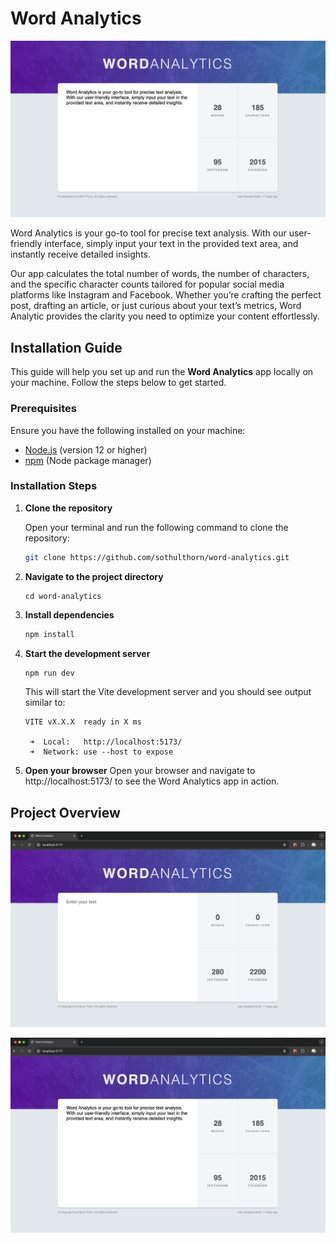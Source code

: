 # Word Analytics

![](/screenshot/screen03.png)

Word Analytics is your go-to tool for precise text analysis. With our user-friendly interface, simply input your text in the provided text area, and instantly receive detailed insights.

Our app calculates the total number of words, the number of characters, and the specific character counts tailored for popular social media platforms like Instagram and Facebook. Whether you’re crafting the perfect post, drafting an article, or just curious about your text’s metrics, Word Analytic provides the clarity you need to optimize your content effortlessly.

## Installation Guide

This guide will help you set up and run the **Word Analytics** app locally on your machine. Follow the steps below to get started.

### Prerequisites

Ensure you have the following installed on your machine:

- [Node.js](https://nodejs.org/) (version 12 or higher)
- [npm](https://www.npmjs.com/) (Node package manager)

### Installation Steps

1. **Clone the repository**

   Open your terminal and run the following command to clone the repository:

   ```sh
   git clone https://github.com/sothulthorn/word-analytics.git
   ```

2. **Navigate to the project directory**

   ```
   cd word-analytics
   ```

3. **Install dependencies**

   ```sh
   npm install
   ```

4. **Start the development server**

   ```sh
   npm run dev
   ```

   This will start the Vite development server and you should see output similar to:

   ```
   VITE vX.X.X  ready in X ms

    ➜  Local:   http://localhost:5173/
    ➜  Network: use --host to expose
   ```

5. **Open your browser**
   Open your browser and navigate to http://localhost:5173/ to see the Word Analytics app in action.

## Project Overview

![](/screenshot/screen01.png)

![](/screenshot/screen02.png)
